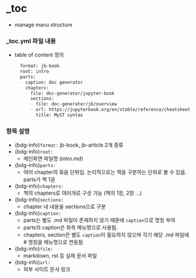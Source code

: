 # _toc
* manage manu structure

### _toc.yml 파일 내용
* table of content 정의
  ```md
    format: jb-book
    root: intro
    parts:
    - caption: doc generator
      chapters:
      - file: doc-generator/jupyter-book
        sections:
        - file: doc-generator/jb/overview
        - url: https://jupyterbook.org/en/stable/reference/cheatsheet.html
          title: MyST syntax
  ```
### 항목 설명
* {bdg-info}`format:` jb-book, jb-article 2개 종류 
* {bdg-info}`root:` 
  * 메인화면 파일명 (intro.md)
* {bdg-info}`parts:` 
  * 여러 chapter의 묶음 단위임. 논리적으로는 책을 구분하는 단위로 볼 수 있음. parts가 책 1권
* {bdg-info}`chapters:` 
  * 책의 chapters로 여러개로 구성 가능 (책의 1장, 2장 ...)
* {bdg-info}`sections:` 
  * chapter 내 내용을 sections으로 구분 
* {bdg-info}`caption:` 
  * parts는 별도 .md 파일이 존재하지 않기 때문에 `caption`으로 명칭 부여
  * parts의 caption은 좌측 메뉴명으로 사용됨.
  * chapters, section은 별도 `caption`이 필요하지 않으며 각기 해당 .md 파일에 # 명칭을 메뉴명으로 연동됨 
* {bdg-info}`file:` 
  * markdown, rst 등 실제 문서 파일
* {bdg-info}`url:` 
  * 외부 사이트 문서 링크
